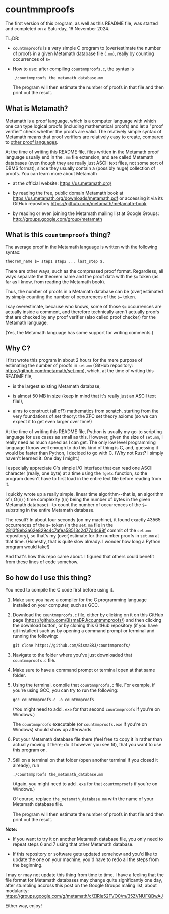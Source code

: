 # countmmproofs

The first version of this program, as well as this README file, was started and completed on a Saturday, 16 November 2024.

TL;DR:

- `countmmproofs` is a very simple C program to (over)estimate the number of proofs in a given Metamath database file (`.mm`), really by counting occurrences of `$=`

- How to use: after compiling `countmmproofs.c`, the syntax is

    ```
    ./countmmproofs the_metamath_database.mm
    ```

    The program will then estimate the number of proofs in that file and then print out the result.

## What is Metamath?

Metamath is a proof language, which is a computer language with which one can type logical proofs (including mathematical proofs) and let a "proof verifier" check whether the proofs are valid. The relatively simple syntax of Metamath means that proof verifiers are relatively easy to create, compared to [other proof languages](https://en.wikipedia.org/wiki/Proof_assistant).

At the time of writing this README file, files written in the Metamath proof language usually end in the `.mm` file extension, and are called Metamath databases (even though they are really just ASCII text files, not some sort of DBMS format), since they usually contain a (possibly huge) collection of proofs. You can learn more about Metamath

- at the official website: <https://us.metamath.org/>

- by reading the free, public domain Metamath book at <https://us.metamath.org/downloads/metamath.pdf> or accessing it via its GitHub repository <https://github.com/metamath/metamath-book>

- by reading or even joining the Metamath mailing list at Google Groups: <http://groups.google.com/group/metamath>

## What is this `countmmproofs` thing?

The average proof in the Metamath language is written with the following syntax:

```metamath
theorem_name $= step1 step2 ... last_step $.
```

There are other ways, such as the compressed proof format. Regardless, all ways separate the theorem name and the proof data with the `$=` token (as far as I know, from reading the Metamath book).

Thus, the number of proofs in a Metamath database can be (over)estimated by simply counting the number of occurrences of the `$=` token.

I say overestimate, because who knows, some of those `$=` occurrences are actually inside a comment, and therefore technically aren't actually proofs that are checked by any proof verifier (also called proof checker) for the Metamath language.

(Yes, the Metamath language has some support for writing comments.)

## Why C?

I first wrote this program in about 2 hours for the mere purpose of estimating the number of proofs in `set.mm` (GitHub repository: <https://github.com/metamath/set.mm>), which, at the time of writing this README file,

- is the largest existing Metamath database,

- is almost 50 MB in size (keep in mind that it's really just an ASCII text file!),

- aims to construct (all of?) mathematics from scratch, starting from the very foundations of set theory: the ZFC set theory axioms (so we can expect it to get even larger over time!)

At the time of writing this README file, Python is usually my go-to scripting language for use cases as small as this. However, given the size of `set.mm`, I really need as much speed as I can get. The only low level programming language I know well enough to do this kind of thing is C, and, guessing it would be faster than Python, I decided to go with C. (Why not Rust? I simply haven't learned it. One day I might.)

I especially appreciate C's simple I/O interface that can read one ASCII character (really, one byte) at a time using the `fgetc` function, so the program doesn't have to first load in the entire text file before reading from it.

I quickly wrote up a really simple, linear time algorithm--that is, an algorithm of \( O(n) \) time complexity (\(n\) being the number of bytes in the given Metamath database)--to count the number of occurrences of the `$=` substring in the entire Metamath database.

The result? In about four seconds (on my machine), it found exactly 43565 occurrences of the `$=` token (in the `set.mm` file in the [2813f8eb3a62e829c4c7afea58513c2d77d4c98f](https://www.github.com/metamath/set.mm/commit/2813f8eb3a62e829c4c7afea58513c2d77d4c98f) commit of the `set.mm` repository), so that's my (over)estimate for the number proofs in `set.mm` at that time. (Honestly, that is quite slow already. I wonder how long a Python program would take!)

And that's how this repo came about. I figured that others could benefit from these lines of code somehow.

## So how do I use this thing?

You need to compile the C code first before using it.

1. Make sure you have a compiler for the C programming language installed on your computer, such as GCC.

2. Download the `countmmproofs.c` file, either by clicking on it on this GitHub page (<https://github.com/BismaBRJ/countmmproofs/>) and then clicking the download button, or by cloning this GitHub repository (if you have git installed) such as by opening a command prompt or terminal and running the following:

    ```
    git clone https://github.com/BismaBRJ/countmmproofs/
    ```

3. Navigate to the folder where you've just downloaded that `countmmproofs.c` file.

4. Make sure to have a command prompt or terminal open at that same folder.

5. Using the terminal, compile that `countmmproofs.c` file. For example, if you're using GCC, you can try to run the following:

    ```
    gcc countmmproofs.c -o countmmproofs
    ```

    (You might need to add `.exe` for that second `countmmproofs` if you're on Windows.)

    The `countmmproofs` executable (or `countmmproofs.exe` if you're on Windows) should show up afterwards.

6. Put your Metamath database file there (feel free to copy it in rather than actually moving it there; do it however you see fit), that you want to use this program on.

7. Still on a terminal on that folder (open another terminal if you closed it already), run

    ```
    ./countmmproofs the_metamath_database.mm
    ```

    (Again, you might need to add `.exe` for that `countmmproofs` if you're on Windows.)

    Of course, replace `the_metamath_database.mm` with the name of your Metamath database file.

    The program will then estimate the number of proofs in that file and then print out the result.

**Note:**

- If you want to try it on another Metamath database file, you only need to repeat steps 6 and 7 using that other Metamath database.

- If this repository or software gets updated somehow and you'd like to update the one on your machine, you'd have to redo all the steps from the beginning.

I may or may not update this thing from time to time. I have a feeling that the file format for Metamath databases may change quite significantly one day, after stumbling accross this post on the Google Groups maling list, about modularity: <https://groups.google.com/g/metamath/c/ZlRle52FVO0/m/35ZVNUFQBwAJ>

Either way, enjoy!
